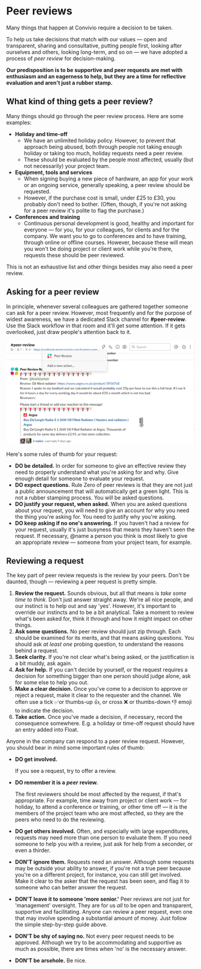 # Peer reviews

Many things that happen at Convivio require a decision to be taken.

To help us take decisions that match with our values — open and transparent, sharing and consultative, putting people first, looking after ourselves and others, looking long-term, and so on — we have adopted a process of _peer review_ for decision-making.

**Our predisposition is to be supportive and peer requests are met with enthusiasm and an eagerness to help, but they are a time for reflective evaluation and aren't just a rubber stamp.** 

## What kind of thing gets a peer review?

Many things should go through the peer review process. Here are some examples:

* **Holiday and time-off**
  * We have an unlimited holiday policy. However, to prevent that approach being abused, both through people not taking enough holiday or taking too much, holiday requests need a peer review.
  * These should be evaluated by the people most affected, usually \(but not necessarily\) your project team.
* **Equipment, tools and services**
  * When signing buying a new piece of hardware, an app for your work or an ongoing service, generally speaking, a peer review should be requested.
  * However, if the purchase cost is small, under £25 to £30, you probably don't need to bother. \(Often, though, if you're not asking for a peer review it's polite to flag the purchase.\)
* **Conferences and training**
  * Continuous personal development is good, healthy and important for everyone — for you, for your colleagues, for clients and for the company. We want you to go to conferences and to have training, through online or offline courses. However, because these will mean you won't be doing project or client work while you're there, requests these should be peer reviewed.

This is not an exhaustive list and other things besides may also need a peer review.

## Asking for a peer review

In principle, whenever several colleagues are gathered together someone can ask for a peer review. However, most frequently and for the purpose of widest awareness, we have a dedicated Slack channel for **\#peer-review**. Use the Slack workflow in that room and it'll get some attention. If it gets overlooked, just draw people's attention back to it.

![An](../.gitbook/assets/image.png)

Here's some rules of thumb for your request:

* **DO be detailed.** In order for someone to give an effective review they need to properly understand what you're asking for and why. Give enough detail for someone to evaluate your request.
* **DO expect questions.** Rule Zero of peer reviews is that they are not just a public announcement that will automatically get a green light. This is not a rubber stamping process. You will be asked questions.
* **DO justify your request, when asked.** When you are asked questions about your request, you will need to give an account for why you need the thing you're asking for. You need to justify why you're asking.
* **DO keep asking if no one's answering.** If you haven't had a review for your request, usually it's just busyness that means they haven't seen the request. If necessary, @name a person you think is most likely to give an appropriate review — someone from your project team, for example.

## Reviewing a request

The key part of peer review requests is the review by your peers. Don't be daunted, though — reviewing a peer request is pretty simple.

1. **Review the request.** Sounds obvious, but all that means is _take some time to think_. Don't just answer straight away. We're all nice people, and our instinct is to help out and say 'yes'. However, it's important to override our instincts and to be a bit analytical. Take a moment to review what's been asked for, think it through and how it might impact on other things.
2. **Ask some questions.** No peer review should just zip through. Each should be examined for its merits, and that means asking questions. You should ask _at least one_ probing question, to understand the reasons behind a request. 
3. **Seek clarity.** If you're not clear what's being asked, or the justification is a bit muddy, ask again.
4. **Ask for help.** If you can't decide by yourself, or the request requires a decision for something bigger than one person should judge alone, ask for some else to help you out.
5. **Make a clear decision.** Once you've come to a decision to approve or reject a request, make it clear to the requester and the channel. We often use a tick ✅or thumbs-up 👍, or cross ❌ or thumbs-down 👎 emoji to indicate the decision.
6. **Take action.** Once you've made a decision, if necessary, record the consequence somewhere. E.g. a holiday or time-off request should have an entry added into Float.

Anyone in the company can respond to a peer review request. However, you should bear in mind some important rules of thumb:

* **DO get involved.**

  If you see a request, try to offer a review.

* **DO remember it is a** _**peer**_ **review.**

  The first reviewers should be most affected by the request, if that's appropriate. For example, time away from project or client work — for holiday, to attend a conference or training, or other time off — it is the members of the project team who are most affected, so they are the peers who need to do the reviewing.

* **DO get others involved.** Often, and especially with large expenditures, requests may need more than one person to evaluate them. If you need someone to help you with a review, just ask for help from a seconder, or even a thirder.
* **DON'T ignore them.** Requests need an answer. Although some requests may be outside your ability to answer, if you're not a true peer because you're on a different project, for instance, you can still get involved. Make it clear to the asker that the request has been seen, and flag it to someone who can better answer the request.
* **DON'T leave it to someone 'more senior.'** Peer reviews are not just for 'management' oversight. They are for us _all_ to be open and transparent, supportive and facilitating. Anyone can review a peer request, even one that may involve spending a substantial amount of money. Just follow the simple step-by-step guide above.
* **DON'T be shy of saying no.** Not every peer request needs to be approved. Although we try to be accommodating and supportive as much as possible, there are times when 'no' is the necessary answer.
* **DON'T be arsehole.** Be nice.

